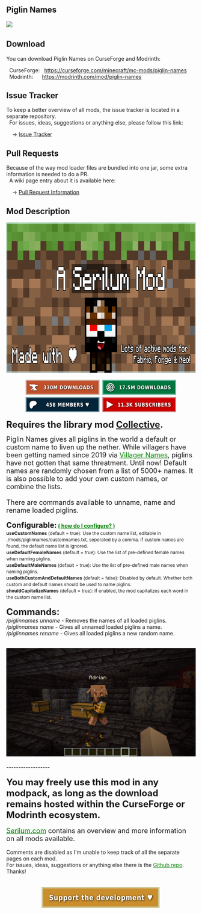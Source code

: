 <h2>Piglin Names</h2>

<p><a href="https://github.com/Serilum/Piglin-Names"><img src="https://serilum.com/assets/data/logo/piglin-names.png"></a></p><h2>Download</h2>

<p>You can download Piglin Names on CurseForge and Modrinth:</p><p>&nbsp;&nbsp;CurseForge: &nbsp;&nbsp;<a href="https://curseforge.com/minecraft/mc-mods/piglin-names">https://curseforge.com/minecraft/mc-mods/piglin-names</a><br>&nbsp;&nbsp;Modrinth: &nbsp;&nbsp;&nbsp;&nbsp;&nbsp;<a href="https://modrinth.com/mod/piglin-names">https://modrinth.com/mod/piglin-names</a></p>

<h2>Issue Tracker</h2>

<p>To keep a better overview of all mods, the issue tracker is located in a separate repository.<br>&nbsp;&nbsp;For issues, ideas, suggestions or anything else, please follow this link:</p>

<p>&nbsp;&nbsp;&nbsp;&nbsp;-> <a href="https://serilum.com/url/issue-tracker">Issue Tracker</a></p>

<h2>Pull Requests</h2>

<p>Because of the way mod loader files are bundled into one jar, some extra information is needed to do a PR.<br>&nbsp;&nbsp;A wiki page entry about it is available here:</p>

<p>&nbsp;&nbsp;&nbsp;&nbsp;-> <a href="https://serilum.com/url/pull-requests">Pull Request Information</a></p>

<h2>Mod Description</h2>

<p style="text-align: center;"><a href="https://serilum.com/"><img src="https://github.com/Serilum/.cdn/raw/main/description/header/header.png" alt="" width="838" height="400" /></a></p>
<p style="text-align: center;"><a href="https://curseforge.com/members/serilum/projects" target="_blank" rel="noopener noreferrer"><img src="https://raw.githubusercontent.com/Serilum/.data-workflow/main/badges/svg/curseforge.svg" width="200" /></a> <a href="https://modrinth.com/user/Serilum" target="_blank" rel="noopener noreferrer"><img src="https://raw.githubusercontent.com/Serilum/.data-workflow/main/badges/svg/modrinth.svg" width="200" /></a> <a href="https://patreon.com/serilum" target="_blank" rel="noopener noreferrer"><img src="https://raw.githubusercontent.com/Serilum/.data-workflow/main/badges/svg/patreon.svg" width="200" /></a> <a href="https://youtube.com/@serilum" target="_blank" rel="noopener noreferrer"><img src="https://raw.githubusercontent.com/Serilum/.data-workflow/main/badges/svg/youtube.svg" width="200" /></a></p>
<p><strong><span style="font-size: 24px;">Requires the library mod&nbsp;<a style="font-size: 24px;" href="https://curseforge.com/minecraft/mc-mods/collective" target="_blank" rel="noopener noreferrer">Collective</a>.<br /></span></strong></p>
<p><span style="font-size: 18px;">Piglin Names gives all piglins in the world a default or custom name to liven up the nether. While villagers have been getting named since 2019 via <a style="font-size: 18px; color: #008000;" href="https://curseforge.com/minecraft/mc-mods/villager-names">Villager Names</a>, piglins have not gotten that same threatment. Until now! Default names are randomly chosen from a list of 5000+ names. It is also possible to add your own custom names, or combine the lists.<br /><br />There are commands available to unname, name and rename loaded piglins.<br /></span><br /><strong><span style="font-size: 20px;">Configurable:</span> <span style="color: #008000; font-size: 14px;"><a style="color: #008000;" title="how" href="https://github.com/Serilum/.information/wiki/how-to-configure-mods" target="_blank" rel="noopener noreferrer">(&nbsp;how do I configure?&nbsp;)</a></span><br /></strong><span style="font-size: 12px;"><strong>useCustomNames</strong>&nbsp;(default = true): Use the custom name list, editable in ./mods/piglinnames/customnames.txt, seperated by a comma. If custom names are found, the default name list is ignored.</span><br /><span style="font-size: 12px;"><strong>useDefaultFemaleNames</strong>&nbsp;(default = true): Use the list of pre-defined female names when naming piglins.</span><br /><span style="font-size: 12px;"><strong>useDefaultMaleNames</strong>&nbsp;(default = true): Use the list of pre-defined male names when naming piglins.</span><br /><span style="font-size: 12px;"><strong>useBothCustomAndDefaultNames</strong>&nbsp;(default = false): Disabled by default. Whether both custom and default names should be used to name piglins.</span><br /><span style="font-size: 12px;"><strong>shouldCapitalizeNames</strong>&nbsp;(default = true): If enabled, the mod capitalizes each word in the custom name list.</span><br /><br /><span style="font-size: 24px;"><strong>Commands:</strong></span><br /><span style="font-size: 14px;"><em>/piglinnames unname</em> - Removes the names of all loaded piglins.<br /><em>/piglinnames name</em> - Gives all unnamed loaded piglins a name.<br /><em>/piglinnames rename</em> - Gives all loaded piglins a new random name.</span></p>
<p><br /><img src="https://github.com/Serilum/.cdn/raw/main/projects/piglin-names/a.png" /><br /><br />------------------<br /><br /><span style="font-size: 24px;"><strong>You may freely use this mod in any modpack, as long as the download remains hosted within the CurseForge or Modrinth ecosystem.</strong></span><br /><br /><span style="font-size: 18px;"><a style="font-size: 18px; color: #008000;" href="https://serilum.com/" target="_blank" rel="noopener noreferrer">Serilum.com</a> contains an overview and more information on all mods available.</span><br /><br /><span style="font-size: 14px;">Comments are disabled as I'm unable to keep track of all the separate pages on each mod.</span><span style="font-size: 14px;"><br />For issues, ideas, suggestions or anything else there is the&nbsp;<a style="font-size: 14px; color: #008000;" href="https://github.com/Serilum/.issue-tracker" target="_blank" rel="noopener noreferrer">Github repo</a>. Thanks!</span><span style="font-size: 6px;"><br /><br /></span></p>
<p style="text-align: center;"><a href="https://serilum.com/donate" target="_blank" rel="noopener noreferrer"><img src="https://github.com/Serilum/.cdn/raw/main/description/projects/support.svg" alt="" width="320" /></a></p>